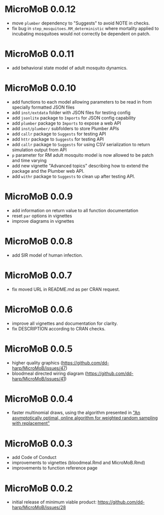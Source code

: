 # MicroMoB 0.0.12

  * move `plumber` dependency to "Suggests" to avoid NOTE in checks.
  * fix bug in `step_mosquitoes.RM_deterministic` where mortality applied to
  incubating mosquitoes would not correctly be dependent on patch.

# MicroMoB 0.0.11

  * add behavioral state model of adult mosquito dynamics.

# MicroMoB 0.0.10

  * add functions to each model allowing parameters to be read in from specially
  formatted JSON files
  * add `inst/extdata` folder with JSON files for testing config
  * add `jsonlite` package to `Imports` for JSON config capability
  * add `plumber` package to `Imports` to expose a web API
  * add `inst/plumber/` subfolders to store Plumber APIs
  * add `callr` package to `Suggests` for testing API
  * add `httr` package to `Suggests` for testing API
  * add `callr` package to `Suggests` for using CSV serialization to return simulation output from API
  * `p` parameter for RM adult mosquito model is now allowed to be patch and time varying
  * add new vignette "Advanced topics" describing how to extend the package and
  the Plumber web API.
  * add `withr` package to `Suggests` to clean up after testing API.

# MicroMoB 0.0.9

  * add information on return value to all function documentation
  * reset `par` options in vignettes
  * improve diagrams in vignettes

# MicroMoB 0.0.8

  * add SIR model of human infection.

# MicroMoB 0.0.7

  * fix moved URL in README.md as per CRAN request.

# MicroMoB 0.0.6

  * improve all vignettes and documentation for clarity.
  * fix DESCRIPTION according to CRAN checks.

# MicroMoB 0.0.5

  * higher quality graphics (https://github.com/dd-harp/MicroMoB/issues/47)
  * bloodmeal directed wiring diagram (https://github.com/dd-harp/MicroMoB/issues/41)

# MicroMoB 0.0.4

  * faster multinomial draws, using the algorithm presented in ["An asymptotically optimal, online algorithm for weighted random sampling with replacement"](https://arxiv.org/abs/1611.00532)

# MicroMoB 0.0.3

  * add Code of Conduct
  * improvements to vignettes (bloodmeal.Rmd and MicroMoB.Rmd)
  * improvements to function reference page

# MicroMoB 0.0.2

  * initial release of minimum viable product: https://github.com/dd-harp/MicroMoB/issues/28
